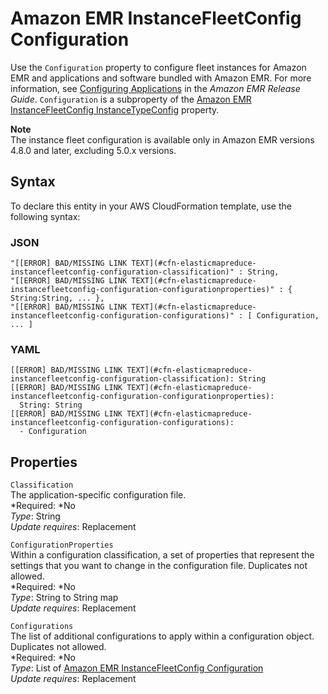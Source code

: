 # Amazon EMR InstanceFleetConfig Configuration<a name="aws-properties-elasticmapreduce-instancefleetconfig-configuration"></a>

Use the `Configuration` property to configure fleet instances for Amazon EMR and applications and software bundled with Amazon EMR\. For more information, see [Configuring Applications](http://docs.aws.amazon.com/emr/latest/ReleaseGuide/emr-configure-apps.html) in the *Amazon EMR Release Guide*\. `Configuration` is a subproperty of the [Amazon EMR InstanceFleetConfig InstanceTypeConfig](aws-properties-elasticmapreduce-instancefleetconfig-instancetypeconfig.md) property\.

**Note**  
The instance fleet configuration is available only in Amazon EMR versions 4\.8\.0 and later, excluding 5\.0\.x versions\.

## Syntax<a name="aws-properties-elasticmapreduce-instancefleetconfig-configuration-syntax"></a>

To declare this entity in your AWS CloudFormation template, use the following syntax:

### JSON<a name="aws-properties-elasticmapreduce-instancefleetconfig-configuration-syntax.json"></a>

```
"[[ERROR] BAD/MISSING LINK TEXT](#cfn-elasticmapreduce-instancefleetconfig-configuration-classification)" : String,
"[[ERROR] BAD/MISSING LINK TEXT](#cfn-elasticmapreduce-instancefleetconfig-configuration-configurationproperties)" : { String:String, ... },
"[[ERROR] BAD/MISSING LINK TEXT](#cfn-elasticmapreduce-instancefleetconfig-configuration-configurations)" : [ Configuration, ... ]
```

### YAML<a name="aws-properties-elasticmapreduce-instancefleetconfig-configuration-syntax.yaml"></a>

```
[[ERROR] BAD/MISSING LINK TEXT](#cfn-elasticmapreduce-instancefleetconfig-configuration-classification): String
[[ERROR] BAD/MISSING LINK TEXT](#cfn-elasticmapreduce-instancefleetconfig-configuration-configurationproperties): 
  String: String
[[ERROR] BAD/MISSING LINK TEXT](#cfn-elasticmapreduce-instancefleetconfig-configuration-configurations): 
  - Configuration
```

## Properties<a name="aws-properties-elasticmapreduce-instancefleetconfig-configuration-properties"></a>

`Classification`  
The application\-specific configuration file\.  
*Required: *No  
*Type*: String  
*Update requires*: Replacement

`ConfigurationProperties`  
Within a configuration classification, a set of properties that represent the settings that you want to change in the configuration file\. Duplicates not allowed\.  
*Required: *No  
*Type*: String to String map  
*Update requires*: Replacement

`Configurations`  
The list of additional configurations to apply within a configuration object\. Duplicates not allowed\.  
*Required: *No  
*Type*: List of [Amazon EMR InstanceFleetConfig Configuration](#aws-properties-elasticmapreduce-instancefleetconfig-configuration)  
*Update requires*: Replacement